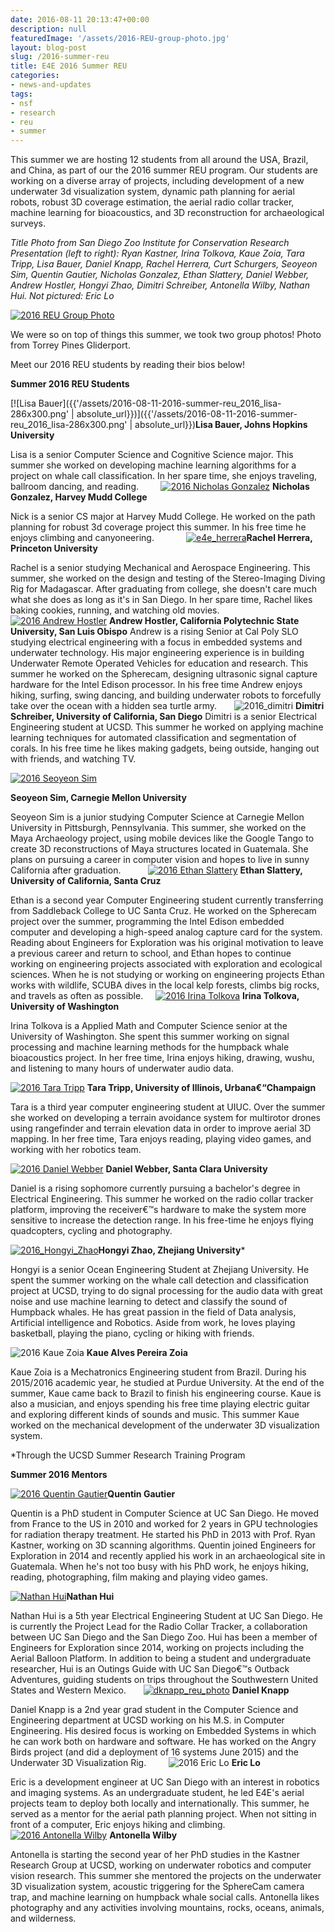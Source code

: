 ```yaml
---
date: 2016-08-11 20:13:47+00:00
description: null
featuredImage: '/assets/2016-REU-group-photo.jpg'
layout: blog-post
slug: /2016-summer-reu
title: E4E 2016 Summer REU
categories:
- news-and-updates
tags:
- nsf
- research
- reu
- summer
---
```

This summer we are hosting 12 students from all around the USA, Brazil, and China, as part of our the 2016 summer REU program. Our students are working on a diverse array of projects, including development of a new underwater 3d visualization system, dynamic path planning for aerial robots, robust 3D coverage estimation, the aerial radio collar tracker, machine learning for bioacoustics, and 3D reconstruction for archaeological surveys. 

_Title Photo from San Diego Zoo Institute for Conservation Research Presentation (left to right): Ryan Kastner, Irina Tolkova, Kaue Zoia, Tara Tripp, Lisa Bauer, Daniel Knapp, Rachel Herrera, Curt Schurgers, Seoyeon Sim, Quentin Gautier, Nicholas Gonzalez, Ethan Slattery, Daniel Webber, Andrew Hostler, Hongyi Zhao, Dimitri Schreiber, Antonella Wilby, Nathan Hui. Not pictured: Eric Lo_

[![2016 REU Group Photo](/assets/2016-08-11-2016-summer-reu_2016_reu_group_web-1024x576.jpg)](/assets/2016-08-11-2016-summer-reu_2016_reu_group_web-1024x576.jpg)

<!-- [![2016 REU Group Photo](/assets/2016-08-11-2016-summer-reu_2016_reu_group_web-1024x576.jpg)](/assets/2016-08-11-2016-summer-reu_2016_reu_group_web.jpg) -->

We were so on top of things this summer, we took two group photos! Photo from Torrey Pines Gliderport.




Meet our 2016 REU students by reading their bios below!



**Summer 2016 REU Students**





[![Lisa Bauer]({{'/assets/2016-08-11-2016-summer-reu_2016_lisa-286x300.png' | absolute_url}})]({{'/assets/2016-08-11-2016-summer-reu_2016_lisa-286x300.png' | absolute_url}})**Lisa Bauer, Johns Hopkins University**

Lisa is a senior Computer Science and Cognitive Science major. This summer she worked on developing machine learning algorithms for a project on whale call classification. In her spare time, she enjoys traveling, ballroom dancing, and reading.
 
 
 
 
[![2016 Nicholas Gonzalez](/assets/2016-08-11-2016-summer-reu_2016_nick-240x300.jpg)](/assets/2016-08-11-2016-summer-reu_2016_nick-240x300.jpg)
**Nicholas Gonzalez, Harvey Mudd College**

Nick is a senior CS major at Harvey Mudd College. He worked on the path planning for robust 3d coverage project this summer. In his free time he enjoys climbing and canyoneering. 
 
 
 
 
 
 
[![e4e_herrera](/assets/e4e_herrera-225x300.jpg)](/assets/e4e_herrera.jpg)**Rachel Herrera, Princeton University**

Rachel is a senior studying Mechanical and Aerospace Engineering. This summer, she worked on the design and testing of the Stereo-Imaging Diving Rig for Madagascar. After graduating from college, she doesn't care much what she does as long as it's in San Diego. In her spare time, Rachel likes baking cookies, running, and watching old movies.
 
 
 
 
 
 
 
[![2016 Andrew Hostler](/assets/2016-08-11-2016-summer-reu_2016_andrew-300x200.jpg)](/assets/2016-08-11-2016-summer-reu_2016_andrew.jpg)
**Andrew Hostler, California Polytechnic State University, San Luis Obispo**
Andrew is a rising Senior at Cal Poly SLO studying electrical engineering with a focus in embedded systems and underwater technology. His major engineering experience is in building Underwater Remote Operated Vehicles for education and research. This summer he worked on the Spherecam, designing ultrasonic signal capture hardware for the Intel Edison processor. In his free time Andrew enjoys hiking, surfing, swing dancing, and building underwater robots to forcefully take over the ocean with a hidden sea turtle army.
 
 
 
![2016_dimitri](/assets/2016-08-11-2016-summer-reu_2016_dimitri-268x300.png)
**Dimitri Schreiber, University of California, San Diego**
Dimitri is a senior Electrical Engineering student at UCSD. This summer he worked on applying machine learning techniques for automated classification and segmentation of corals. In his free time he likes making gadgets, being outside, hanging out with friends, and watching TV. 
 
 
 

[![2016 Seoyeon Sim](/assets/2016-08-11-2016-summer-reu_2016_seoyeon-226x300.jpg)](/assets/2016-08-11-2016-summer-reu_2016_seoyeon.jpg)

**Seoyeon Sim, Carnegie Mellon University**

Seoyeon Sim is a junior studying Computer Science at Carnegie Mellon University in Pittsburgh, Pennsylvania. This summer, she worked on the Maya Archaeology project, using mobile devices like the Google Tango to create 3D reconstructions of Maya structures located in Guatemala. She plans on pursuing a career in computer vision and hopes to live in sunny California after graduation.
 
 
 
 
 
[![2016 Ethan Slattery](/assets/2016-08-11-2016-summer-reu_2016_ethan-300x300.jpg)](/assets/2016-08-11-2016-summer-reu_2016_ethan.jpg)
**Ethan Slattery, University of California, Santa Cruz**

Ethan is a second year Computer Engineering student currently transferring from Saddleback College to UC Santa Cruz. He worked on the Spherecam project over the summer, programming the Intel Edison embedded computer and developing a high-speed analog capture card for the system. Reading about Engineers for Exploration was his original motivation to leave a previous career and return to school, and Ethan hopes to continue working on engineering projects associated with exploration and ecological sciences. When he is not studying or working on engineering projects Ethan works with wildlife, SCUBA dives in the local kelp forests, climbs big rocks, and travels as often as possible.
 
 
[![2016 Irina Tolkova](/assets/2016-08-11-2016-summer-reu_2016_irina-300x300.jpg)](/assets/2016-08-11-2016-summer-reu_2016_irina.jpg)
**Irina Tolkova, University of Washington**

Irina Tolkova is a Applied Math and Computer Science senior at the University of Washington. She spent this summer working on signal processing and machine learning methods for the humpback whale bioacoustics project. In her free time, Irina enjoys hiking, drawing, wushu, and listening to many hours of underwater audio data.
 
 
 


[![2016 Tara Tripp](/assets/2016-08-11-2016-summer-reu_2016_tara.jpg)](/assets/2016-08-11-2016-summer-reu_2016_tara.jpg)
**Tara Tripp, University of Illinois, Urbana€“Champaign**

Tara is a third year computer engineering student at UIUC. Over the summer she worked on developing a terrain avoidance system for multirotor drones using rangefinder and terrain elevation data in order to improve aerial 3D mapping. In her free time, Tara enjoys reading, playing video games, and working with her robotics team.
 
 
 


[![2016 Daniel Webber](/assets/2016-08-11-2016-summer-reu_2016_daniel-300x200.jpg)](/assets/2016-08-11-2016-summer-reu_2016_daniel.jpg)
**Daniel Webber, Santa Clara University**

Daniel is a rising sophomore currently pursuing a bachelor's degree in Electrical Engineering. This summer he worked on the radio collar tracker platform, improving the receiver€™s hardware to make the system more sensitive to increase the detection range. In his free-time he enjoys flying quadcopters, cycling and photography. 
 
 
 



[![2016_Hongyi_Zhao](/assets/2016-08-11-2016-summer-reu_2016_Hongyi_Zhao-225x300.jpg)](/assets/2016-08-11-2016-summer-reu_2016_Hongyi_Zhao.jpg)**Hongyi Zhao, Zhejiang University***

Hongyi is a senior Ocean Engineering Student at Zhejiang University. He spent the summer working on the whale call detection and classification project at UCSD, trying to do signal processing for the audio data with great noise and use machine learning to detect and classify the sound of Humpback whales. He has great passion in the field of Data analysis, Artificial intelligence and Robotics. Aside from work, he loves playing basketball, playing the piano, cycling or hiking with friends.
 
 
 

![2016 Kaue Zoia](/assets/2016-08-11-2016-summer-reu_2016_kaue-300x295.png)
**Kaue Alves Pereira Zoia**

Kaue Zoia is a Mechatronics Engineering student from Brazil. During his 2015/2016 academic year, he studied at Purdue University. At the end of the summer, Kaue came back to Brazil to finish his engineering course. Kaue is also a musician, and enjoys spending his free time playing electric guitar and exploring different kinds of sounds and music. This summer Kaue worked on the mechanical development of the underwater 3D visualization system.
 
 
 

*Through the UCSD Summer Research Training Program




**Summer 2016 Mentors**



[![2016 Quentin Gautier](/assets/2016-08-11-2016-summer-reu_2016_quentin-287x300.jpg)](/assets/2016-08-11-2016-summer-reu_2016_quentin.jpg)**Quentin Gautier**

Quentin is a PhD student in Computer Science at UC San Diego. He moved from France to the US in 2010 and worked for 2 years in GPU technologies for radiation therapy treatment. He started his PhD in 2013 with Prof. Ryan Kastner, working on 3D scanning algorithms. Quentin joined Engineers for Exploration in 2014 and recently applied his work in an archaeological site in Guatemala. When he's not too busy with his PhD work, he enjoys hiking, reading, photographing, film making and playing video games.
 
 
 

[![Nathan Hui](/assets/REU2015_Nathan-229x300.png)](/assets/REU2015_Nathan-229x300.png)**Nathan Hui**

Nathan Hui is a 5th year Electrical Engineering Student at UC San Diego. He is currently the Project Lead for the Radio Collar Tracker, a collaboration between UC San Diego and the San Diego Zoo. Hui has been a member of Engineers for Exploration since 2014, working on projects including the Aerial Balloon Platform. In addition to being a student and undergraduate researcher, Hui is an Outings Guide with UC San Diego€™s Outback Adventures, guiding students on trips throughout the Southwestern United States and Western Mexico.
 
 
 
[![dknapp_reu_photo](/assets/dknapp_reu_photo-231x300.jpg)](/assets/dknapp_reu_photo.jpg)
**Daniel Knapp**

Daniel Knapp is a 2nd year grad student in the Computer Science and Engineering department at UCSD working on his M.S. in Computer Engineering. His desired focus is working on Embedded Systems in which he can work both on hardware and software. He has worked on the Angry Birds project (and did a deployment of 16 systems June 2015) and the Underwater 3D Visualization Rig.
 
 
 
 
![2016 Eric Lo](/assets/2016-08-11-2016-summer-reu_2016_eric-196x300.jpg)
**Eric Lo**

Eric is a development engineer at UC San Diego with an interest in robotics and imaging systems.  As an undergraduate student, he led E4E's aerial projects team to deploy both locally and internationally.  This summer, he served as a mentor for the aerial path planning project.  When not sitting in front of a computer, Eric enjoys hiking and climbing.
 
 
 
 
 
[![2016 Antonella Wilby](/assets/2016-08-11-2016-summer-reu_2016_antonella-300x281.jpg)](/assets/2016-08-11-2016-summer-reu_2016_antonella.jpg)
**Antonella Wilby**

Antonella is starting the second year of her PhD studies in the Kastner Research Group at UCSD, working on underwater robotics and computer vision research. This summer she mentored the projects on the underwater 3D visualization system, acoustic triggering for the SphereCam camera trap, and machine learning on humpback whale social calls. Antonella likes photography and any activities involving mountains, rocks, oceans, animals, and wilderness.
